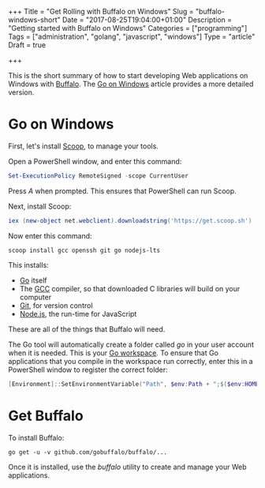 +++
Title = "Get Rolling with Buffalo on Windows"
Slug = "buffalo-windows-short"
Date = "2017-08-25T19:04:00+01:00"
Description = "Getting started with Buffalo on Windows"
Categories = ["programming"]
Tags = ["administration", "golang", "javascript", "windows"]
Type = "article"
Draft = true

+++

This is the short summary of how to start developing Web applications on Windows
with [Buffalo](http://gobuffalo.io). The [Go on 
Windows](http://www.stuartellis.name/articles/windows-golang-setup) article
provides a more detailed version.

<!--more-->

# Go on Windows #

First, let's install [Scoop](http://scoop.sh/), to manage your tools.

Open a PowerShell window, and enter this command:

~~~powershell
Set-ExecutionPolicy RemoteSigned -scope CurrentUser
~~~

Press *A* when prompted. This ensures that PowerShell can run Scoop.

Next, install Scoop:

~~~powershell
iex (new-object net.webclient).downloadstring('https://get.scoop.sh')
~~~

Now enter this command:

    scoop install gcc openssh git go nodejs-lts

This installs:

* [Go](https://golang.org/) itself
* The [GCC](http://mingw-w64.org) compiler, so that downloaded C libraries will build on your computer
* [Git](https://git-scm.com/), for version control
* [Node.js](https://nodejs.org/), the run-time for JavaScript

These are all of the things that Buffalo will need.

The Go tool will automatically create a folder called *go* in your user account
when it is needed. This is your [Go
workspace](https://golang.org/doc/code.html#Workspaces). To ensure that Go
applications that you compile in the workspace run correctly, enter this in a PowerShell window to register the correct folder:

~~~powershell
[Environment]::SetEnvironmentVariable("Path", $env:Path + ";$($env:HOMEDRIVE)$($env:HOMEPATH)\go\bin", [EnvironmentVariableTarget]::User)
~~~

# Get Buffalo #

To install Buffalo:

    go get -u -v github.com/gobuffalo/buffalo/...

Once it is installed, use the *buffalo* utility to create and manage your Web applications.
